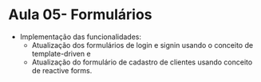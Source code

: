 # Aula 05- Formulários
- Implementação das funcionalidades:
    - Atualização dos formulários de login e signin usando o conceito de template-driven e
    - Atualização do formulário de cadastro de clientes usando conceito de reactive forms.